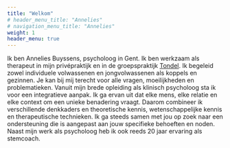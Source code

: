```yaml
---
title: "Welkom"
# header_menu_title: "Annelies"
# navigation_menu_title: "Annelies"
weight: 1
header_menu: true
---
```


<!-- ![Jane Doe](/images/happy-ethnic-woman-sitting-at-table-with-laptop-3769021.jpg) -->

Ik ben Annelies Buyssens, psycholoog in Gent. Ik ben werkzaam als therapeut in mijn
privépraktijk en in de groepspraktijk [Tondel](https://www.tondel.be/). Ik begeleid zowel individuele volwassenen
en jongvolwassenen als koppels en gezinnen. Je kan bij mij terecht voor alle vragen,
moeilijkheden en problematieken. Vanuit mijn brede opleiding als klinisch psycholoog sta ik
voor een integratieve aanpak. Ik ga ervan uit dat elke mens, elke relatie en elke context om
een unieke benadering vraagt. Daarom combineer ik verschillende denkkaders en
theoretische kennis, wetenschappelijke kennis en therapeutische technieken. Ik ga steeds
samen met jou op zoek naar een ondersteuning die is aangepast aan jouw specifieke
behoeften en noden. Naast mijn werk als psycholoog heb ik ook reeds 20 jaar ervaring als
stemcoach.
